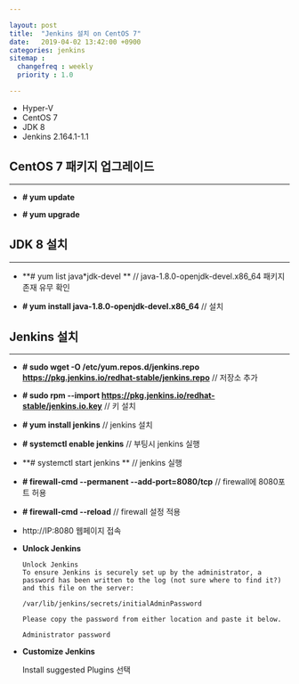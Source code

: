 ```yaml
---

layout: post
title:  "Jenkins 설치 on CentOS 7"
date:   2019-04-02 13:42:00 +0900
categories: jenkins
sitemap :
  changefreq : weekly
  priority : 1.0

---
```


* Hyper-V
* CentOS 7
* JDK 8
* Jenkins 2.164.1-1.1



## CentOS 7 패키지  업그레이드

---

* **# yum update**

* **# yum upgrade**



## JDK 8 설치

----

* **# yum list java*jdk-devel ** // java-1.8.0-openjdk-devel.x86_64 패키지 존재 유무 확인

* **# yum install java-1.8.0-openjdk-devel.x86_64** // 설치



## Jenkins 설치

---

* **# sudo wget -O /etc/yum.repos.d/jenkins.repo https://pkg.jenkins.io/redhat-stable/jenkins.repo** // 저장소 추가

* **# sudo rpm --import https://pkg.jenkins.io/redhat-stable/jenkins.io.key** // 키 설치

* **# yum install jenkins** // jenkins 설치

* **# systemctl enable jenkins** // 부팅시 jenkins 실행

* **# systemctl start jenkins ** // jenkins 실행

* **# firewall-cmd --permanent --add-port=8080/tcp** // firewall에 8080포트 허용

* **# firewall-cmd --reload** // firewall 설정 적용

* http://IP:8080 웹페이지 접속

* **Unlock Jenkins**

  ```
  Unlock Jenkins
  To ensure Jenkins is securely set up by the administrator, a password has been written to the log (not sure where to find it?) and this file on the server:
  
  /var/lib/jenkins/secrets/initialAdminPassword
  
  Please copy the password from either location and paste it below.
  
  Administrator password
  ```

* **Customize Jenkins**

  Install suggested Plugins 선택

